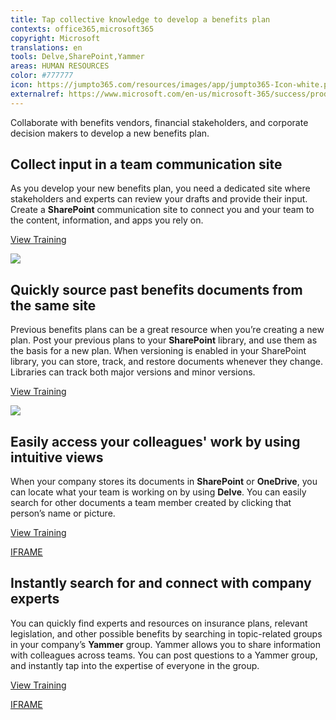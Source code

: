 ```yaml
---
title: Tap collective knowledge to develop a benefits plan
contexts: office365,microsoft365
copyright: Microsoft
translations: en
tools: Delve,SharePoint,Yammer
areas: HUMAN RESOURCES
color: #777777
icon: https://jumpto365.com/resources/images/app/jumpto365-Icon-white.png
externalref: https://www.microsoft.com/en-us/microsoft-365/success/productivitylibrary/tap-collective-knowledge-to-develop-a-benefits-plan
---
```

Collaborate with benefits vendors, financial stakeholders, and corporate decision makers to develop a new benefits plan. 


## Collect input in a team communication site

As you develop your new benefits plan, you need a dedicated site where stakeholders and experts can review your drafts and provide their input. Create a **SharePoint** communication site to connect you and your team to the content, information, and apps you rely on.

[View Training](https://support.office.com/article/What-is-a-SharePoint-communication-site-94A33429-E580-45C3-A090-5512A8070732)

![](http://img-prod-cms-rt-microsoft-com.akamaized.net/cms/api/am/imageFileData/RE1NLLl?ver=2afb)

## Quickly source past benefits documents from the same site

Previous benefits plans can be a great resource when you’re creating a new plan. Post your previous plans to your **SharePoint** library, and use them as the basis for a new plan. When versioning is enabled in your SharePoint library, you can store, track, and restore documents whenever they change. Libraries can track both major versions and minor versions.

[View Training](https://support.office.com/article/View-the-version-history-of-an-item-or-file-in-a-list-or-library-53262060-5092-424D-A50B-C798B0EC32B1)

![](http://img-prod-cms-rt-microsoft-com.akamaized.net/cms/api/am/imageFileData/RE1MPrp?ver=2c72)

## Easily access your colleagues' work by using intuitive views

When your company stores its documents in **SharePoint** or **OneDrive**, you can locate what your team is working on by using **Delve**. You can easily search for other documents a team member created by clicking that person’s name or picture.

[View Training](https://support.office.com/article/What-is-Office-Delve-1315665a-c6af-4409-a28d-49f8916878ca)

[IFRAME](https://www.microsoft.com/en-us/videoplayer/embed/RE1TrEK)

## Instantly search for and connect with company experts

You can quickly find experts and resources on insurance plans, relevant legislation, and other possible benefits by searching in topic-related groups in your company’s **Yammer** group. Yammer allows you to share information with colleagues across teams. You can post questions to a Yammer group, and instantly tap into the expertise of everyone in the group.

[View Training](https://support.office.com/article/Finding-answers-fast-17342f0d-1a52-406f-8649-e846ece66f39)

[IFRAME](https://www.microsoft.com/en-us/videoplayer/embed/RE1TRuX)

